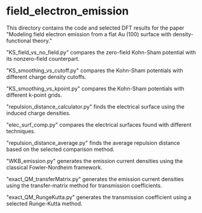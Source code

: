 # field_electron_emission
This directory contains the code and selected DFT results for the paper "Modeling field electron emission from a flat Au (100) surface with density-functional theory."

"KS_field_vs_no_field.py" compares the zero-field Kohn-Sham potential with its nonzero-field counterpart.

"KS_smoothing_vs_cutoff.py" compares the Kohn-Sham potentials with different charge density cutoffs.

"KS_smoothing_vs_kpoint.py" compares the Kohn-Sham potentials with different k-point grids.

"repulsion_distance_calculator.py" finds the electrical surface using the induced charge densities.

"elec_surf_comp.py" compares the electrical surfaces found with different techniques.

"repulsion_distance_average.py" finds the average repulsion distance based on the selected comparison method.

"WKB_emission.py" generates the emission current densities using the classical Fowler-Nordheim framework.

"exact_QM_transferMatrix.py" generates the emission current densities using the transfer-matrix method for transmission coefficients. 

"exact_QM_RungeKutta.py" generates the transmission coefficient using a selected Runge-Kutta method.
